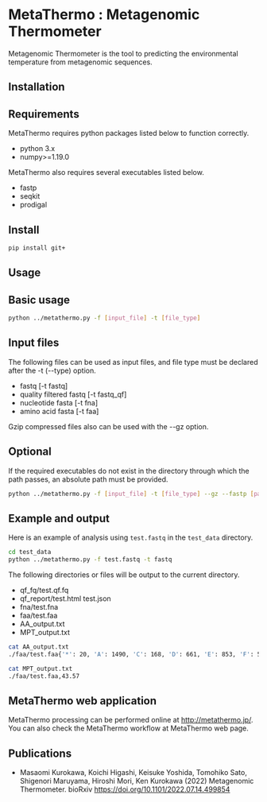 MetaThermo : Metagenomic Thermometer
====================================================

Metagenomic Thermometer is the tool to predicting the environmental temperature from metagenomic sequences.

Installation
---------------

## Requirements
MetaThermo requires python packages listed below to function correctly.

 * python 3.x
 * numpy>=1.19.0

MetaThermo also requires several executables listed below.

 * fastp
 * seqkit
 * prodigal

## Install

```bash
pip install git+
```

Usage
-----

## Basic usage
```bash
python ../metathermo.py -f [input_file] -t [file_type]
```

## Input files
The following files can be used as input files, and file type must be declared after the -t (--type) option.
 * fastq [-t fastq]
 * quality filtered fastq [-t fastq_qf]
 * nucleotide fasta [-t fna]
 * amino acid fasta [-t faa]

Gzip compressed files also can be used with the --gz option.

## Optional
If the required executables do not exist in the directory through which the path passes, an absolute path must be provided.
```bash
python ../metathermo.py -f [input_file] -t [file_type] --gz --fastp [path_to_fastp] --seqkit [path_to_seqkit] --prodigal [path_to_prodigal]
```

## Example and output
Here is an example of analysis using `test.fastq` in the `test_data` directory. 
```bash
cd test_data
python ../metathermo.py -f test.fastq -t fastq
```
The following directories or files will be output to the current directory.
 * qf_fq/test.qf.fq
 * qf_report/test.html test.json
 * fna/test.fna
 * faa/test.faa
 * AA_output.txt
 * MPT_output.txt

```bash
cat AA_output.txt
./faa/test.faa{'*': 20, 'A': 1490, 'C': 168, 'D': 661, 'E': 853, 'F': 520, 'G': 1104, 'H': 313, 'I': 700, 'K': 530, 'L': 1411, 'M': 282, 'N': 455, 'P': 748, 'Q': 544, 'R': 1011, 'S': 743, 'T': 729, 'V': 1091, 'W': 201, 'X': 11, 'Y': 351}

cat MPT_output.txt
./faa/test.faa,43.57
```

MetaThermo web application
------------
MetaThermo processing can be performed online at http://metathermo.jp/.
You can also check the MetaThermo workflow at MetaThermo web page.

Publications
------------
 * Masaomi Kurokawa, Koichi Higashi, Keisuke Yoshida, Tomohiko Sato, Shigenori Maruyama, Hiroshi Mori, Ken Kurokawa (2022) Metagenomic Thermometer. bioRxiv https://doi.org/10.1101/2022.07.14.499854
